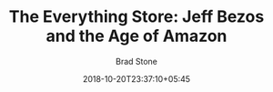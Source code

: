 ---
title: "The Everything Store: Jeff Bezos and the Age of Amazon"
date: 2018-10-20T23:37:10+05:45
draft: false
author: 'Brad Stone'
read_year: '2018'
book_ref_url: 'https://www.goodreads.com/book/show/17660462-the-everything-store'
recommendation: '4'
url: /bookshelf/the-everything-store/
---